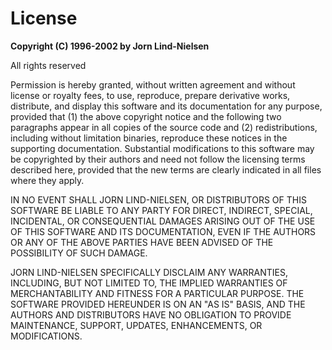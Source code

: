 # License

**Copyright (C) 1996-2002 by Jorn Lind-Nielsen**

All rights reserved

Permission is hereby granted, without written agreement and without license or
royalty fees, to use, reproduce, prepare derivative works, distribute, and
display this software and its documentation for any purpose, provided that (1)
the above copyright notice and the following two paragraphs appear in all copies
of the source code and (2) redistributions, including without limitation
binaries, reproduce these notices in the supporting documentation. Substantial
modifications to this software may be copyrighted by their authors and need not
follow the licensing terms described here, provided that the new terms are
clearly indicated in all files where they apply.

IN NO EVENT SHALL JORN LIND-NIELSEN, OR DISTRIBUTORS OF THIS SOFTWARE BE LIABLE
TO ANY PARTY FOR DIRECT, INDIRECT, SPECIAL, INCIDENTAL, OR CONSEQUENTIAL DAMAGES
ARISING OUT OF THE USE OF THIS SOFTWARE AND ITS DOCUMENTATION, EVEN IF THE
AUTHORS OR ANY OF THE ABOVE PARTIES HAVE BEEN ADVISED OF THE POSSIBILITY OF SUCH
DAMAGE.

JORN LIND-NIELSEN SPECIFICALLY DISCLAIM ANY WARRANTIES, INCLUDING, BUT NOT
LIMITED TO, THE IMPLIED WARRANTIES OF MERCHANTABILITY AND FITNESS FOR A
PARTICULAR PURPOSE. THE SOFTWARE PROVIDED HEREUNDER IS ON AN "AS IS" BASIS, AND
THE AUTHORS AND DISTRIBUTORS HAVE NO OBLIGATION TO PROVIDE MAINTENANCE, SUPPORT,
UPDATES, ENHANCEMENTS, OR MODIFICATIONS.
